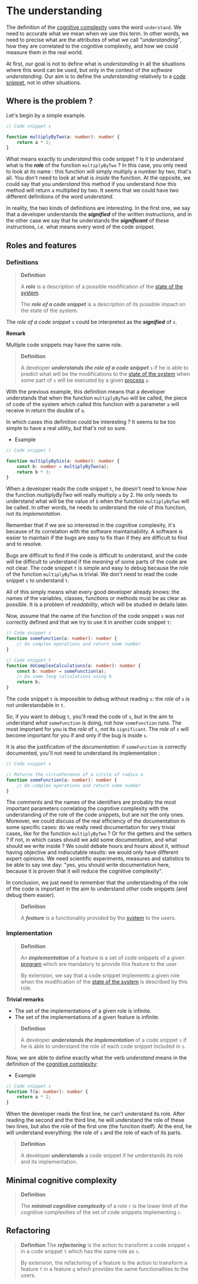 # The understanding

The definition of the [cognitive complexity](./cognitive-complexity.md) uses the word `understand`. We need to accurate what we mean when we use this term. In other words, we need to precise what are the attributes of what we call *"understanding"*, how they are correlated to the cognitive complexity, and how we could measure them in the real world.

At first, our goal is not to define what is *understanding* in all the situations where this word can be used, but only in the context of the *software understanding*. Our aim is to define the *understanding* relatively to a [code snippet](code-snippets.md), not in other situations.

## Where is the problem ?

Let's begin by a simple example. 

```ts
// Code snippet s

function multiplyByTwo(a: number): number {
	return a * 2;
}
```

What means exactly to *understand* this code snippet ? Is it to understand what is the ***role*** of the function `multiplyByTwo` ? In this case, you only need to look at its name : this function will simply multiply a number by two, that's all. You don't need to look at what is *inside* the function. At the opposite, we could say that you *understand* this method if you understand *how* this method will return `a` multiplied by two. It seems that we could have two different definitions of the word *understand*. 

In reality, the two kinds of definitions are interesting. In the first one, we say that a developer understands the ***signified*** of the written instructions, and in the other case we say that he understands the ***significant*** of these instructions, *i.e.* what means every word of the code snippet.

## Roles and features

### Definitions

> **Definition**
>
> A ***role*** is a description of a possible modification of the [state of the system](code-snippets.md).
> 
> The ***role of a code snippet*** is a description of its possible impact on the state of the system.

The *role of a code snippet* `s` could be interpreted as the ***signified*** of `s`.

**Remark**

Multiple code snippets may have the same role.

> **Definition**
>
> A developer ***understands the role of a code snippet*** `s` if he is able to predict what will be the modifications to the [state of the system](code-snippets.md#systems) when some part of `s` will be executed by a given [process](code-snippets.md#systems) `p`.

With the previous example, this definition means that a developer understands that when the function `multiplyByTwo` will be called, the piece of code of the system which called this function with a parameter `a` will receive in return the double of `a`.

In which cases this definition could be interesting ? It seems to be too simple to have a real utility, but that's not so sure.

* Example

```ts
// Code snippet t

function multiplyBySix(a: number): number {
	const b: number = multiplyByTwo(a);
	return b * 3;
}
```

When a developer reads the code snippet `t`, he doesn't need to know *how* the function *multiplyByTwo* will really multiply `a` by 2. He only needs to understand what will be the value of `b` when the function `multiplyByTwo` will be called. In other words, he needs to understand the *role* of this function, not its *implementation*.

Remember that if we are so interested in the cognitive complexity, it's because of its correlation with the software maintainability. A software is easier to maintain if the bugs are easy to fix than if they are difficult to find and to resolve. 

Bugs are difficult to find if the code is difficult to understand, and the code will be difficult to understand if the *meaning* of some parts of the code are not clear. The code snippet `t` is simple and easy to debug because the role of the function `multiplyByTwo` is trivial. We don't need to read the code snippet `s` to understand `t`.

All of this simply means what every good developer already knows: the names of the variables, classes, functions or methods must be as clear as possible. It is a problem of *readability*, which will be studied in details later.

Now, assume that the name of the function of the code snippet `s` was not correctly defined and that we try to use it in another code snippet `t`:

```ts
// Code snippet s
function someFunction(a: number): number {
	// Do complex operations and return some number
}

// Code snippet t
function doComplexCalculations(a: number): number {
	const b: number = someFunction(a);
	// Do some long calculations using b
	return b;
}
```
The code snippet `t` is impossible to debug without reading `s`: the *role* of `s` is not understandable in `t`. 

So, if you want to debug `t`, you'll read the code of `s`, but in the aim to understand *what* `someFunction` is doing, not *how* `someFunction` runs. The most important for you is the *role* of `s`, not its `significant`. The *role* of `s` will become important for you if and only if the bug is inside `s`.

It is also the justification of the *documentation*: if `someFunction` is correctly documented, you'll not need to understand its implementation :

```ts
// Code snippet s

// Returns the circumference of a circle of radius a
function someFunction(a: number): number {
	// Do complex operations and return some number
}
```

The comments and the names of the identifiers are probably the most important parameters correlating the cognitive complexity with the understanding of the role of the code snippets, but are not the only ones. Moreover, we could discuss of the real efficiency of the documentation in some specific cases: do we really need documentation for very trivial cases, like for the function `multiplyByTwo` ? Or for the getters and the setters ? If not, in which cases should we add some documentation, and what should we write inside ? We could debate hours and hours about it, without having objective and indiscutable results: we would only have different expert opinions. We need scientific experiments, measures and statistics to be able to say one day: "yes, you should write documentation here, because it is proven that it will reduce the cognitive complexity".

In conclusion, we just need to remember that the understanding of the role of the code is important in the aim to understand *other* code snippets (and debug them easier).

> **Definition**
> 
> A ***feature*** is a functionality provided by the [system](code-snippets.md) to the users.



### Implementation

> **Definition**
>
> An ***implementation*** of a feature is a set of code snippets of a given [program](code-snippets.md) which are mandatory to provide this feature to the user.
>
> By extension, we say that a code snippet implements a given role when the modification of the [state of the system](code-snippets.md) is described by this role.

**Trivial remarks**

* The set of the implementations of a given role is infinite. 
* The set of the implementations of a given feature is infinite.

> **Definition**
>
> A developer ***understands the implementation*** of a code snippet `s` if he is able to understand the role of each code snippet included in `s`.

Now, we are able to define exactly what the verb *understand* means in the definition of the [cognitive complexity](cognitive-complexity.md):

* Example

```ts
// Code snippet s
function f(a: number): number {
	return a * 2;
}
```

When the developer reads the first line, he can't understand its role. After reading the second and the third line, he will understand the role of these two lines, but also the role of the first one (the function itself). At the end, he will understand everything: the role of `s` and the role of each of its parts.

> **Definition**
> 
> A developer ***understands*** a code snippet if he understands its role and its implementation.

## Minimal cognitive complexity

> **Definition**
> 
> The ***minimal cognitive complexity*** of a role `r` is the lower limit of the cognitive complexities of the set of code snippets implementing `r`.



## Refactoring


> **Definition**
> The ***refactoring*** is the action to transform a code snippet `s` in a code snippet `t` which has the same role as `s`.
> 
> By extension, the refactoring of a feature is the action to transform a feature `f` in a feature `g` which provides the same functionalities to the users.
>


